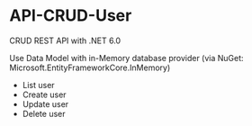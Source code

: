 # API-CRUD-User
CRUD REST API with .NET 6.0

Use Data Model with in-Memory database provider (via NuGet: Microsoft.EntityFrameworkCore.InMemory)

- List user
- Create user
- Update user
- Delete user
